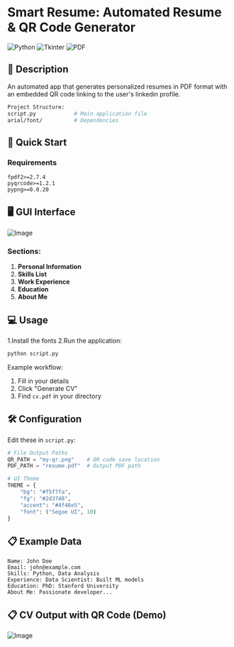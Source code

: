 # Smart Resume: Automated Resume & QR Code Generator

![Python](https://img.shields.io/badge/python-3670A0?style=for-the-badge&logo=python&logoColor=ffdd54)
![Tkinter](https://img.shields.io/badge/Tkinter-%234ea94b.svg?style=for-the-badge&logo=python&logoColor=white)
![PDF](https://img.shields.io/badge/PDF-%23FF0000.svg?style=for-the-badge&logo=adobe&logoColor=white)

## 📝 Description
An automated app that generates personalized resumes in PDF format with an embedded QR code linking to the user's linkedin profile.

```bash
Project Structure:
script.py            # Main application file
arial/font/          # Dependencies
```

## 🚀 Quick Start

### Requirements
```text
fpdf2>=2.7.4
pyqrcode>=1.2.1
pypng>=0.0.20
```

## 🖥️ GUI Interface
![Image](https://github.com/user-attachments/assets/a799267c-c787-40a3-8ded-0c1cabf43667)

### Sections:
1. **Personal Information**
2. **Skills List**
3. **Work Experience**
4. **Education**
5. **About Me**

## 💻 Usage
1.Install the fonts
2.Run the application:
```bash
python script.py
```

Example workflow:
1. Fill in your details
2. Click "Generate CV"
3. Find `cv.pdf` in your directory

## 🛠 Configuration
Edit these in `script.py`:

```python
# File Output Paths
QR_PATH = "my-qr.png"    # QR code save location 
PDF_PATH = "resume.pdf"  # Output PDF path

# UI Theme
THEME = {
    "bg": "#f5f7fa",
    "fg": "#2d3748", 
    "accent": "#4f46e5",
    "font": ("Segoe UI", 10)
}
```

## 📋 Example Data
```text
Name: John Doe
Email: john@example.com
Skills: Python, Data Analysis
Experience: Data Scientist: Built ML models
Education: PhD: Stanford University
About Me: Passionate developer...
```

## 📋 CV Output with QR Code (Demo)
![Image](https://github.com/user-attachments/assets/714357de-43d2-4b7e-92f6-8763cb1b36f9)
